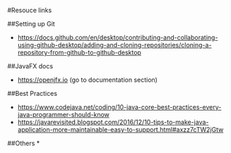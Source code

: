 #Resouce links

##Setting up Git
* https://docs.github.com/en/desktop/contributing-and-collaborating-using-github-desktop/adding-and-cloning-repositories/cloning-a-repository-from-github-to-github-desktop

##JavaFX docs
* https://openjfx.io (go to documentation section)

##Best Practices
* https://www.codejava.net/coding/10-java-core-best-practices-every-java-programmer-should-know
* https://javarevisited.blogspot.com/2016/12/10-tips-to-make-java-application-more-maintainable-easy-to-support.html#axzz7cTW2jGtw

##Others
* 